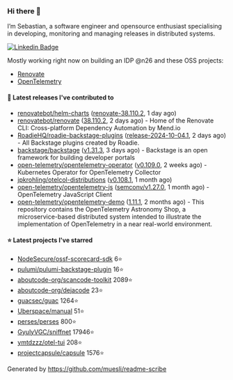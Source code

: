 ### Hi there 👋

I’m Sebastian, a software engineer and opensource enthusiast specialising in developing, monitoring and managing releases in distributed systems.    

[![Linkedin Badge](https://img.shields.io/badge/-LinkedIn-blue?style=flat&logo=Linkedin&logoColor=white&link=https://www.linkedin.com/in/sebastian-poxhofer/)](https://www.linkedin.com/in/sebastian-poxhofer/)

Mostly working right now on building an IDP @n26 and these OSS projects:
- [Renovate](https://github.com/renovatebot/renovate)
- [OpenTelemetry](https://github.com/open-telemetry)



#### 🚀 Latest releases I've contributed to

- [renovatebot/helm-charts](https://github.com/renovatebot/helm-charts) ([renovate-38.110.2](https://github.com/renovatebot/helm-charts/releases/tag/renovate-38.110.2), 1 day ago)
- [renovatebot/renovate](https://github.com/renovatebot/renovate) ([38.110.2](https://github.com/renovatebot/renovate/releases/tag/38.110.2), 2 days ago) - Home of the Renovate CLI: Cross-platform Dependency Automation by Mend.io
- [RoadieHQ/roadie-backstage-plugins](https://github.com/RoadieHQ/roadie-backstage-plugins) ([release-2024-10-04.1](https://github.com/RoadieHQ/roadie-backstage-plugins/releases/tag/release-2024-10-04.1), 2 days ago) - All Backstage plugins created by Roadie.
- [backstage/backstage](https://github.com/backstage/backstage) ([v1.31.3](https://github.com/backstage/backstage/releases/tag/v1.31.3), 3 days ago) - Backstage is an open framework for building developer portals
- [open-telemetry/opentelemetry-operator](https://github.com/open-telemetry/opentelemetry-operator) ([v0.109.0](https://github.com/open-telemetry/opentelemetry-operator/releases/tag/v0.109.0), 2 weeks ago) - Kubernetes Operator for OpenTelemetry Collector
- [jpkrohling/otelcol-distributions](https://github.com/jpkrohling/otelcol-distributions) ([v0.108.1](https://github.com/jpkrohling/otelcol-distributions/releases/tag/v0.108.1), 1 month ago)
- [open-telemetry/opentelemetry-js](https://github.com/open-telemetry/opentelemetry-js) ([semconv/v1.27.0](https://github.com/open-telemetry/opentelemetry-js/releases/tag/semconv/v1.27.0), 1 month ago) - OpenTelemetry JavaScript Client
- [open-telemetry/opentelemetry-demo](https://github.com/open-telemetry/opentelemetry-demo) ([1.11.1](https://github.com/open-telemetry/opentelemetry-demo/releases/tag/1.11.1), 2 months ago) - This repository contains the OpenTelemetry Astronomy Shop, a microservice-based distributed system intended to illustrate the implementation of OpenTelemetry in a near real-world environment.

#### ⭐ Latest projects I've starred

- [NodeSecure/ossf-scorecard-sdk](https://github.com/NodeSecure/ossf-scorecard-sdk) 6⭐
- [pulumi/pulumi-backstage-plugin](https://github.com/pulumi/pulumi-backstage-plugin) 16⭐
- [aboutcode-org/scancode-toolkit](https://github.com/aboutcode-org/scancode-toolkit) 2089⭐
- [aboutcode-org/dejacode](https://github.com/aboutcode-org/dejacode) 23⭐
- [guacsec/guac](https://github.com/guacsec/guac) 1264⭐
- [Uberspace/manual](https://github.com/Uberspace/manual) 51⭐
- [perses/perses](https://github.com/perses/perses) 800⭐
- [GyulyVGC/sniffnet](https://github.com/GyulyVGC/sniffnet) 17946⭐
- [ymtdzzz/otel-tui](https://github.com/ymtdzzz/otel-tui) 208⭐
- [projectcapsule/capsule](https://github.com/projectcapsule/capsule) 1576⭐



Generated by https://github.com/muesli/readme-scribe
